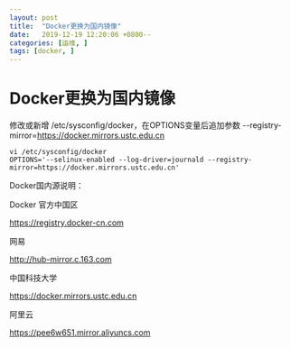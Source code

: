 ```yaml
---
layout: post
title:  "Docker更换为国内镜像"
date:   2019-12-19 12:20:06 +0800--
categories: [运维, ]
tags: [docker, ]  
---
```

# Docker更换为国内镜像

 修改或新增 /etc/sysconfig/docker，在OPTIONS变量后追加参数 --registry-mirror=https://docker.mirrors.ustc.edu.cn

```shell
vi /etc/sysconfig/docker
OPTIONS='--selinux-enabled --log-driver=journald --registry-mirror=https://docker.mirrors.ustc.edu.cn'
```



Docker国内源说明：

Docker 官方中国区

https://registry.docker-cn.com

网易

http://hub-mirror.c.163.com

中国科技大学

https://docker.mirrors.ustc.edu.cn

阿里云

https://pee6w651.mirror.aliyuncs.com